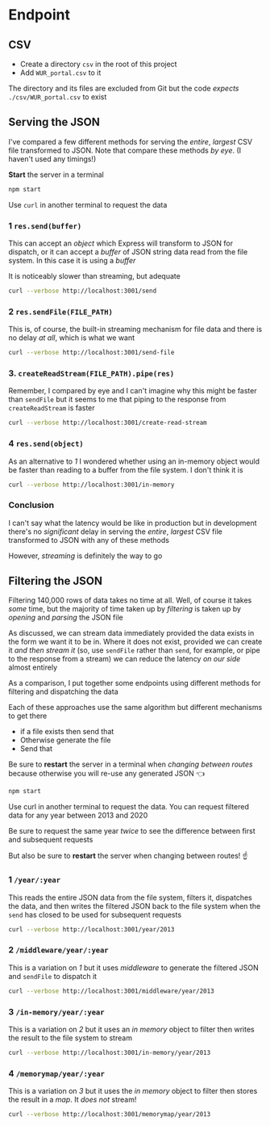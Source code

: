 # Endpoint 

## CSV

- Create a directory `csv` in the root of this project
- Add `WUR_portal.csv` to it

The directory and its files are excluded from Git but the code _expects_ `./csv/WUR_portal.csv` to exist

## Serving the JSON

I've compared a few different methods for serving the _entire_, _largest_ CSV file transformed to JSON. Note that compare these methods _by eye_. (I haven't used any timings!)

**Start** the server in a terminal

```bash
npm start
```

Use `curl` in another terminal to request the data

### 1 `res.send(buffer)`

This can accept an _object_ which Express will transform to JSON for dispatch, or it can accept a _buffer_ of JSON string data read from the file system. In this case it is using a _buffer_

It is noticeably slower than streaming, but adequate


```bash
curl --verbose http://localhost:3001/send
```

### 2 `res.sendFile(FILE_PATH)`

This is, of course, the built-in streaming mechanism for file data and there is no delay _at all_, which is what we want

```bash
curl --verbose http://localhost:3001/send-file
```

### 3. `createReadStream(FILE_PATH).pipe(res)`

Remember, I compared by eye and I can't imagine why this might be faster than `sendFile` but it seems to me that piping to the response from `createReadStream` is faster

```bash
curl --verbose http://localhost:3001/create-read-stream
```

### 4 `res.send(object)`

As an alternative to _1_ I wondered whether using an in-memory object would be faster than reading to a buffer from the file system. I don't think it is


```bash
curl --verbose http://localhost:3001/in-memory
```

### Conclusion

I can't say what the latency would be like in production but in development there's no _significant_ delay in serving the _entire_, _largest_ CSV file transformed to JSON with any of these methods

However, _streaming_ is definitely the way to go

## Filtering the JSON

Filtering 140,000 rows of data takes no time at all. Well, of course it takes _some_ time, but the majority of time taken up by _filtering_ is taken up by _opening_ and _parsing_ the JSON file

As discussed, we can stream data immediately provided the data exists in the form we want it to be in. Where it does not exist, provided we can create it _and then stream it_ (so, use `sendFile` rather than `send`, for example, or pipe to the response from a stream) we can reduce the latency _on our side_ almost entirely

As a comparison, I put together some endpoints using different methods for filtering and dispatching the data

Each of these approaches use the same algorithm but different mechanisms to get there

- if a file exists then send that
- Otherwise generate the file
- Send that

Be sure to **restart** the server in a terminal when _changing between routes_ because otherwise you will re-use any generated JSON 👈

```bash
npm start
```

Use curl in another terminal to request the data. You can request filtered data for any year between 2013 and 2020

Be sure to request the same year _twice_ to see the difference between first and subsequent requests

But also be sure to **restart** the server when changing between routes! ☝️

### 1 `/year/:year`

This reads the entire JSON data from the file system, filters it, dispatches the data, and then writes the filtered JSON back to the file system when the `send` has closed to be used for subsequent requests

```bash
curl --verbose http://localhost:3001/year/2013
```

### 2 `/middleware/year/:year`

This is a variation on _1_ but it uses _middleware_ to generate the filtered JSON and `sendFile` to dispatch it

```bash
curl --verbose http://localhost:3001/middleware/year/2013
```

### 3 `/in-memory/year/:year`

This is a variation on _2_ but it uses an _in memory_ object to filter then writes the result to the file system to stream

```bash
curl --verbose http://localhost:3001/in-memory/year/2013
```

### 4 `/memorymap/year/:year`

This is a variation on _3_ but it uses the _in memory_ object to filter then stores the result in a _map_. It _does not_ stream!

```bash
curl --verbose http://localhost:3001/memorymap/year/2013
```

